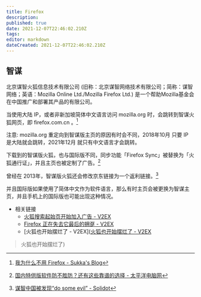 ```yaml
---
title: Firefox
description: 
published: true
date: 2021-12-07T22:46:02.210Z
tags: 
editor: markdown
dateCreated: 2021-12-07T22:46:02.210Z
---
```


## 智谋

北京谋智火狐信息技术有限公司 (旧称：北京谋智网络技术有限公司；简称：谋智网络；英语：Mozilla Online Ltd./Mozilla Firefox Ltd.) 是一个帮助Mozilla基金会在中国推广和部署其产品的有限公司。 

当使用大陆 IP，或者非新加坡简体中文语言访问 mozilla.org 时，会跳转到智谋火狐网页，即 firefox.com.cn 。[^307140]

[^307140]: [我为什么不用 Firefox - Sukka's Blog](https://web.archive.org/web/20210307140152/https://blog.skk.moe/post/why-not-use-firefox/)

注意: mozilla.org 重定向到智谋版主页的原因有时会不同，2018年10月 只要 IP 是大陆就会跳转，2021年12月 就只有中文语言才会跳转。

下载到的智谋版火狐，也与国际版不同，同步功能「Firefox Sync」被替换为「火狐通行证」，并且主页也被定制了广告。[^13549785]

[^13549785]: [国内特供版软件防不胜防？还有这些靠谱的选择 - 太平洋电脑网](https://web.archive.org/web/20201030170141/https://pcedu.pconline.com.cn/1354/13549785.html)

曾经在 2013年，智谋版火狐还会修改京东链接为一个返利链接。[^37355]

[^37355]: [谋智中国被发现“do some evil” - Solidot](https://web.archive.org/web/20200903045651/https://www.solidot.org/story?sid=37355)

并且国际版如果使用了简体中文作为软件语言，那么有时主页会被更换为智谋主页，并且手机上的国际版也可能出现这种情况。

+ 相关链接
  + [火狐搜索起始页开始加入广告 - V2EX](https://web.archive.org/web/20211115072527/https://www.v2ex.com/t/500423)
  + [Firefox 正在失去它最后的拥趸 - V2EX](https://web.archive.org/web/20211115072526/https://www.v2ex.com/t/802450)
  + [火狐也开始摆烂了 - V2EX]([火狐也开始摆烂了 - V2EX](https://web.archive.org/web/20211207160732/https://v2ex.com/t/813358)  
  

> 火狐也开始摆烂了)
